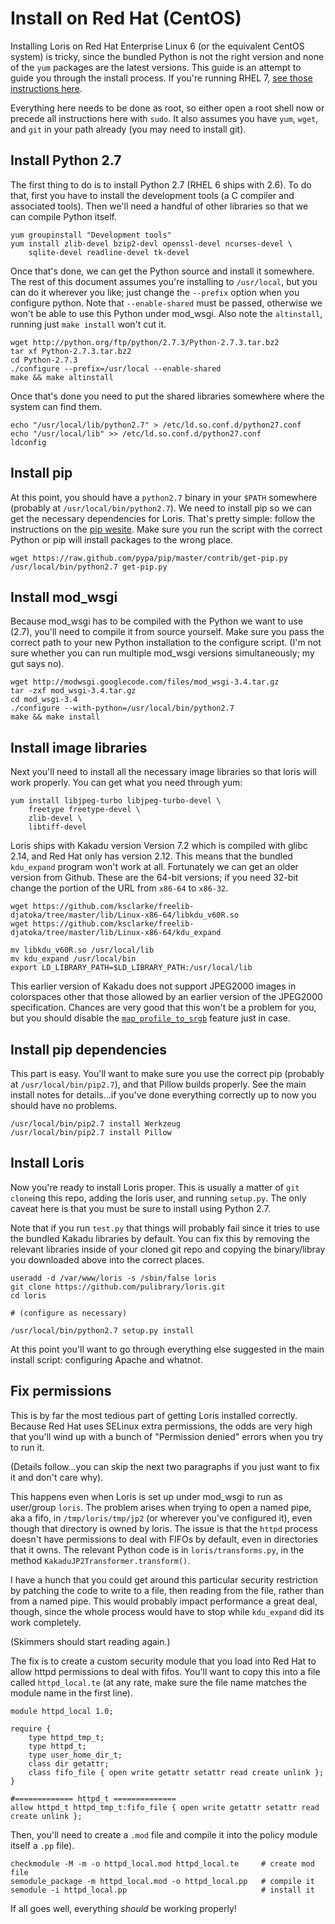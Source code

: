 Install on Red Hat (CentOS)
===========================

Installing Loris on Red Hat Enterprise Linux 6 (or the equivalent CentOS
system) is tricky, since the bundled Python is not the right version and none
of the `yum` packages are the latest versions. This guide is an attempt to
guide you through the install process. If you're running RHEL 7, [see those instructions here](redhat-7-install.md).

Everything here needs to be done as root, so either open a root shell now or
precede all instructions here with `sudo`. It also assumes you have `yum`,
`wget`, and `git` in your path already (you may need to install git).

Install Python 2.7
------------------

The first thing to do is to install Python 2.7 (RHEL 6 ships with 2.6). To do
that, first you have to install the development tools (a C compiler and
associated tools). Then we'll need a handful of other libraries so that we can
compile Python itself.

```
yum groupinstall "Development tools"
yum install zlib-devel bzip2-devl openssl-devel ncurses-devel \
    sqlite-devel readline-devel tk-devel
```

Once that's done, we can get the Python source and install it somewhere. The
rest of this document assumes you're installing to `/usr/local`, but you can
do it wherever you like; just change the `--prefix` option when you configure
python. Note that `--enable-shared` must be passed, otherwise we won't be
able to use this Python under mod_wsgi. Also note the `altinstall`, running
just `make install` won't cut it.

```
wget http://python.org/ftp/python/2.7.3/Python-2.7.3.tar.bz2
tar xf Python-2.7.3.tar.bz2
cd Python-2.7.3
./configure --prefix=/usr/local --enable-shared
make && make altinstall
```

Once that's done you need to put the shared libraries somewhere where the
system can find them.

```
echo "/usr/local/lib/python2.7" > /etc/ld.so.conf.d/python27.conf
echo "/usr/local/lib" >> /etc/ld.so.conf.d/python27.conf
ldconfig
```

Install pip
-----------

At this point, you should have a `python2.7` binary in your `$PATH` somewhere
(probably at `/usr/local/bin/python2.7`). We need to install pip so we can get
the necessary dependencies for Loris. That's pretty simple: follow the
instructions on the [pip wesite](http://www.pip-installer.org/en/latest/installing.html).
Make sure you run the script with the correct Python or pip will install
packages to the wrong place.

```
wget https://raw.github.com/pypa/pip/master/contrib/get-pip.py
/usr/local/bin/python2.7 get-pip.py
```

Install mod_wsgi
----------------

Because mod_wsgi has to be compiled with the Python we want to use (2.7),
you'll need to compile it from source yourself. Make sure you pass the correct
path to your new Python installation to the configure script. (I'm not sure
whether you can run multiple mod_wsgi versions simultaneously; my gut says no).

```
wget http://modwsgi.googlecode.com/files/mod_wsgi-3.4.tar.gz
tar -zxf mod_wsgi-3.4.tar.gz
cd mod_wsgi-3.4
./configure --with-python=/usr/local/bin/python2.7
make && make install
```

Install image libraries
-----------------------

Next you'll need to install all the necessary image libraries so that loris
will work properly. You can get what you need through yum:

```
yum install libjpeg-turbo libjpeg-turbo-devel \
    freetype freetype-devel \
    zlib-devel \
    libtiff-devel
```

Loris ships with Kakadu version Version 7.2 which is compiled with glibc 2.14,
and Red Hat only has version 2.12. This means that the bundled `kdu_expand` program
won't work at all. Fortunately we can get an older version from Github. These are
the 64-bit versions; if you need 32-bit change the portion of the URL from `x86-64`
to `x86-32`.

```
wget https://github.com/ksclarke/freelib-djatoka/tree/master/lib/Linux-x86-64/libkdu_v60R.so
wget https://github.com/ksclarke/freelib-djatoka/tree/master/lib/Linux-x86-64/kdu_expand

mv libkdu_v60R.so /usr/local/lib
mv kdu_expand /usr/local/bin
export LD_LIBRARY_PATH=$LD_LIBRARY_PATH:/usr/local/lib
```

This earlier version of Kakadu does not support JPEG2000 images in colorspaces other
that those allowed by an earlier version of the JPEG2000 specification. Chances are very good
that this won't be a problem for you, but you should disable the [`map_profile_to_srgb`](https://github.com/pulibrary/loris/blob/development/etc/loris.conf#L66) feature just in case.


Install pip dependencies
------------------------

This part is easy. You'll want to make sure you use the correct pip (probably
at `/usr/local/bin/pip2.7`), and that Pillow builds properly. See the main
install notes for details...if you've done everything correctly up to now you
should have no problems.

```
/usr/local/bin/pip2.7 install Werkzeug
/usr/local/bin/pip2.7 install Pillow
```

Install Loris
-------------

Now you're ready to install Loris proper. This is usually a matter of `git clone`ing
this repo, adding the loris user, and running `setup.py`. The only
caveat here is that you must be sure to install using Python 2.7.

Note that if you run `test.py` that things will probably fail since it tries to
use the bundled Kakadu libraries by default. You can fix this by removing the
relevant libraries inside of your cloned git repo and copying the binary/libray
you downloaded above into the correct places.

```
useradd -d /var/www/loris -s /sbin/false loris
git clone https://github.com/pulibrary/loris.git
cd loris

# (configure as necessary)

/usr/local/bin/python2.7 setup.py install
```

At this point you'll want to go through everything else suggested in the main
install script: configuring Apache and whatnot.

Fix permissions
---------------

This is by far the most tedious part of getting Loris installed correctly.
Because Red Hat uses SELinux extra permissions, the odds are very high that
you'll wind up with a bunch of "Permission denied" errors when you try to run
it.

(Details follow...you can skip the next two paragraphs if you just want to fix
it and don't care why).

This happens even when Loris is set up under mod_wsgi to run as user/group
`loris`. The problem arises when trying to open a named pipe, aka a fifo, in
`/tmp/loris/tmp/jp2` (or wherever you've configured it), even though that
directory is owned by loris. The issue is that the `httpd` process doesn't have
permissions to deal with FIFOs by default, even in directories that it owns.
The relevant Python code is in `loris/transforms.py`, in the method
`KakaduJP2Transformer.transform()`.

I have a hunch that you could get around this particular security restriction
by patching the code to write to a file, then reading from the file, rather
than from a named pipe. This would probably impact performance a great deal,
though, since the whole process would have to stop while `kdu_expand` did its
work completely.

(Skimmers should start reading again.)

The fix is to create a custom security module that you load into Red Hat to
allow httpd permissions to deal with fifos. You'll want to copy this into a
file called `httpd_local.te` (at any rate, make sure the file name matches the
module name in the first line).

```
module httpd_local 1.0;

require {
    type httpd_tmp_t;
    type httpd_t;
    type user_home_dir_t;
    class dir getattr;
    class fifo_file { open write getattr setattr read create unlink };
}

#============= httpd_t ==============
allow httpd_t httpd_tmp_t:fifo_file { open write getattr setattr read create unlink };
```

Then, you'll need to create a `.mod` file and compile it into the policy module
itself a `.pp` file).

```
checkmodule -M -m -o httpd_local.mod httpd_local.te     # create mod file
semodule_package -m httpd_local.mod -o httpd_local.pp   # compile it
semodule -i httpd_local.pp                              # install it
```

If all goes well, everything *should* be working properly!
